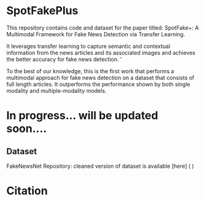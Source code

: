 # SpotFakePlus
This repository contains code and dataset for the paper titled: SpotFake+: A Multimodal Framework for Fake News Detection via Transfer Learning.

It leverages transfer learning to capture semantic and contextual information from the news articles and its associated images and achieves the better accuracy for
fake news detection. '

To the best of our knowledge, this is the first work that performs a multimodal approach for fake news detection on a dataset that consists of full length articles. It
outperforms the performance shown by both single modality and multiple-modality models.


#  In progress... will be updated soon....

## Dataset
FakeNewsNet Repository: cleaned version of dataset is available [here] (  )

# Citation
